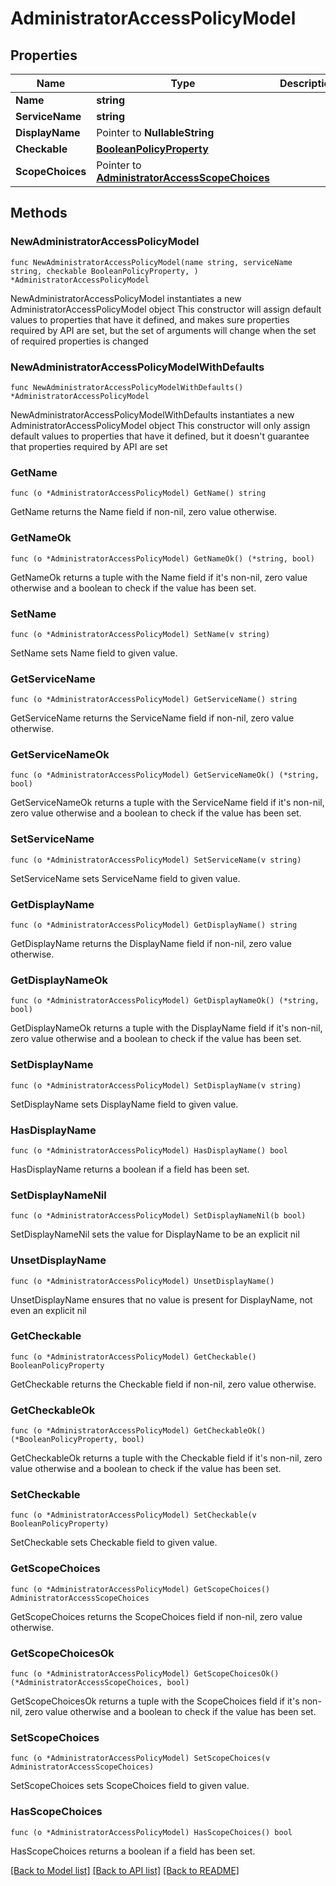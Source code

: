 # AdministratorAccessPolicyModel

## Properties

Name | Type | Description | Notes
------------ | ------------- | ------------- | -------------
**Name** | **string** |  | 
**ServiceName** | **string** |  | 
**DisplayName** | Pointer to **NullableString** |  | [optional] 
**Checkable** | [**BooleanPolicyProperty**](BooleanPolicyProperty.md) |  | 
**ScopeChoices** | Pointer to [**AdministratorAccessScopeChoices**](AdministratorAccessScopeChoices.md) |  | [optional] 

## Methods

### NewAdministratorAccessPolicyModel

`func NewAdministratorAccessPolicyModel(name string, serviceName string, checkable BooleanPolicyProperty, ) *AdministratorAccessPolicyModel`

NewAdministratorAccessPolicyModel instantiates a new AdministratorAccessPolicyModel object
This constructor will assign default values to properties that have it defined,
and makes sure properties required by API are set, but the set of arguments
will change when the set of required properties is changed

### NewAdministratorAccessPolicyModelWithDefaults

`func NewAdministratorAccessPolicyModelWithDefaults() *AdministratorAccessPolicyModel`

NewAdministratorAccessPolicyModelWithDefaults instantiates a new AdministratorAccessPolicyModel object
This constructor will only assign default values to properties that have it defined,
but it doesn't guarantee that properties required by API are set

### GetName

`func (o *AdministratorAccessPolicyModel) GetName() string`

GetName returns the Name field if non-nil, zero value otherwise.

### GetNameOk

`func (o *AdministratorAccessPolicyModel) GetNameOk() (*string, bool)`

GetNameOk returns a tuple with the Name field if it's non-nil, zero value otherwise
and a boolean to check if the value has been set.

### SetName

`func (o *AdministratorAccessPolicyModel) SetName(v string)`

SetName sets Name field to given value.


### GetServiceName

`func (o *AdministratorAccessPolicyModel) GetServiceName() string`

GetServiceName returns the ServiceName field if non-nil, zero value otherwise.

### GetServiceNameOk

`func (o *AdministratorAccessPolicyModel) GetServiceNameOk() (*string, bool)`

GetServiceNameOk returns a tuple with the ServiceName field if it's non-nil, zero value otherwise
and a boolean to check if the value has been set.

### SetServiceName

`func (o *AdministratorAccessPolicyModel) SetServiceName(v string)`

SetServiceName sets ServiceName field to given value.


### GetDisplayName

`func (o *AdministratorAccessPolicyModel) GetDisplayName() string`

GetDisplayName returns the DisplayName field if non-nil, zero value otherwise.

### GetDisplayNameOk

`func (o *AdministratorAccessPolicyModel) GetDisplayNameOk() (*string, bool)`

GetDisplayNameOk returns a tuple with the DisplayName field if it's non-nil, zero value otherwise
and a boolean to check if the value has been set.

### SetDisplayName

`func (o *AdministratorAccessPolicyModel) SetDisplayName(v string)`

SetDisplayName sets DisplayName field to given value.

### HasDisplayName

`func (o *AdministratorAccessPolicyModel) HasDisplayName() bool`

HasDisplayName returns a boolean if a field has been set.

### SetDisplayNameNil

`func (o *AdministratorAccessPolicyModel) SetDisplayNameNil(b bool)`

 SetDisplayNameNil sets the value for DisplayName to be an explicit nil

### UnsetDisplayName
`func (o *AdministratorAccessPolicyModel) UnsetDisplayName()`

UnsetDisplayName ensures that no value is present for DisplayName, not even an explicit nil
### GetCheckable

`func (o *AdministratorAccessPolicyModel) GetCheckable() BooleanPolicyProperty`

GetCheckable returns the Checkable field if non-nil, zero value otherwise.

### GetCheckableOk

`func (o *AdministratorAccessPolicyModel) GetCheckableOk() (*BooleanPolicyProperty, bool)`

GetCheckableOk returns a tuple with the Checkable field if it's non-nil, zero value otherwise
and a boolean to check if the value has been set.

### SetCheckable

`func (o *AdministratorAccessPolicyModel) SetCheckable(v BooleanPolicyProperty)`

SetCheckable sets Checkable field to given value.


### GetScopeChoices

`func (o *AdministratorAccessPolicyModel) GetScopeChoices() AdministratorAccessScopeChoices`

GetScopeChoices returns the ScopeChoices field if non-nil, zero value otherwise.

### GetScopeChoicesOk

`func (o *AdministratorAccessPolicyModel) GetScopeChoicesOk() (*AdministratorAccessScopeChoices, bool)`

GetScopeChoicesOk returns a tuple with the ScopeChoices field if it's non-nil, zero value otherwise
and a boolean to check if the value has been set.

### SetScopeChoices

`func (o *AdministratorAccessPolicyModel) SetScopeChoices(v AdministratorAccessScopeChoices)`

SetScopeChoices sets ScopeChoices field to given value.

### HasScopeChoices

`func (o *AdministratorAccessPolicyModel) HasScopeChoices() bool`

HasScopeChoices returns a boolean if a field has been set.


[[Back to Model list]](../README.md#documentation-for-models) [[Back to API list]](../README.md#documentation-for-api-endpoints) [[Back to README]](../README.md)


